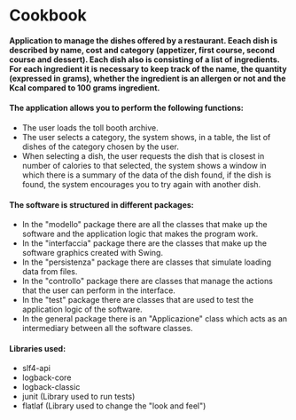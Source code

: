 # Cookbook

#### Application to manage the dishes offered by a restaurant. Eeach dish is described by name, cost and category (appetizer, first course, second course and dessert). Each dish also is consisting of a list of ingredients. For each ingredient it is necessary to keep track of the name, the quantity (expressed in grams), whether the ingredient is an allergen or not and the Kcal compared to 100 grams ingredient.

#### The application allows you to perform the following functions:
- The user loads the toll booth archive.
- The user selects a category, the system shows, in a table, the list of dishes of the category chosen by the user.
- When selecting a dish, the user requests the dish that is closest in number of calories to that selected, 
  the system shows a window in which there is a summary of the data of the dish found, if the dish is found, the system encourages you to try again with another dish.

#### The software is structured in different packages:
- In the "modello" package there are all the classes that make up the software and the application logic that makes the program work.
- In the "interfaccia" package there are the classes that make up the software graphics created with Swing.
- In the "persistenza" package there are classes that simulate loading data from files.
- In the "controllo" package there are classes that manage the actions that the user can perform in the interface.
- In the "test" package there are classes that are used to test the application logic of the software.
- In the general package there is an "Applicazione" class which acts as an intermediary between all the software classes.

#### Libraries used:
- slf4-api
- logback-core
- logback-classic
- junit (Library used to run tests)
- flatlaf (Library used to change the "look and feel")
